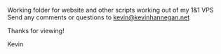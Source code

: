 
Working folder for website and other scripts working out of my 1&1 VPS
Send any comments or questions to kevin@kevinhannegan.net

Thanks for viewing!

Kevin
